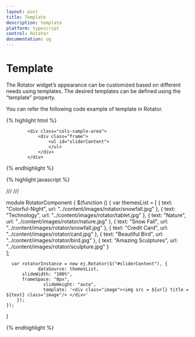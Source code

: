 ```yaml
---
layout: post
title: Template
description: template 
platform: typescript
control: Rotator
documentation: ug
---
```


# Template 

The Rotator widget’s appearance can be customized based on different needs using templates. The desired templates can be defined using the “template” property.

You can refer the following code example of template in Rotator.


  {% highlight html %}
  
            <div class="cols-sample-area">
                <div class="frame">
                    <ul id="sliderContent">
                    </ul>
                </div>
            </div>


  {% endhighlight %}

  {% highlight javascript %}

/// <reference path="tsfiles/jquery.d.ts" />
/// <reference path="tsfiles/ej.web.all.d.ts" />

module RotatorComponent {
    $(function () {
		    var themesList = [
				{ text: "Colorful-Night", url: "../content/images/rotator/snowfall.jpg" },
				{ text: "Technology", url: "../content/images/rotator/tablet.jpg" },
				{ text: "Nature", url: "../content/images/rotator/nature.jpg" },
				{ text: "Snow Fall", url: "../content/images/rotator/snowfall.jpg" },
				{ text: "Credit Card", url: "../content/images/rotator/card.jpg" },
				{ text: "Beautiful Bird", url: "../content/images/rotator/bird.jpg" },
				{ text: "Amazing Sculptures", url: "../content/images/rotator/sculpture.jpg" }				
				];

      var rotatorInstance = new ej.Rotator($("#sliderContent"), {
			    dataSource: themesList,
          slideWidth: "100%",
          frameSpace: "0px",
				  slideHeight: "auto",
				  template: '<div class="image"><img src = ${url} title = ${text} class="image"/> </div>' 				
        });
    });
}

  {% endhighlight %}


